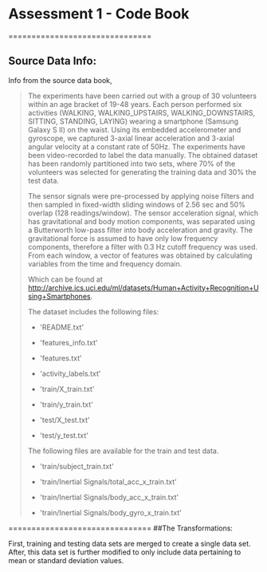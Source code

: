 # Assessment 1 - Code Book
===============================

## Source Data Info:

Info from the source data book, 

> The experiments have been carried out with a group of 30 volunteers within an age bracket of 19-48 years. Each person performed six activities (WALKING, WALKING_UPSTAIRS, WALKING_DOWNSTAIRS, SITTING, STANDING, LAYING) wearing a smartphone (Samsung Galaxy S II) on the waist. Using its embedded accelerometer and gyroscope, we captured 3-axial linear acceleration and 3-axial angular velocity at a constant rate of 50Hz. The experiments have been video-recorded to label the data manually. The obtained dataset has been randomly partitioned into two sets, where 70% of the volunteers was selected for generating the training data and 30% the test data. 
> 
> The sensor signals were pre-processed by applying noise filters and then sampled in fixed-width sliding windows of 2.56 sec and 50% overlap (128 readings/window). The sensor acceleration signal, which has gravitational and body motion components, was separated using a Butterworth low-pass filter into body acceleration and gravity. The gravitational force is assumed to have only low frequency components, therefore a filter with 0.3 Hz cutoff frequency was used. From each window, a vector of features was obtained by calculating variables from the time and frequency domain.
> 
> Which can be found at http://archive.ics.uci.edu/ml/datasets/Human+Activity+Recognition+Using+Smartphones.
> 
> The dataset includes the following files:
> 
> - 'README.txt'
> 
> - 'features_info.txt'
> 
> - 'features.txt'
> 
> - 'activity_labels.txt'
> 
> - 'train/X_train.txt'
> 
> - 'train/y_train.txt'
> 
> - 'test/X_test.txt'
> 
> - 'test/y_test.txt'
> 
> The following files are available for the train and test data. 
> 
> - 'train/subject_train.txt'
> - 'train/Inertial Signals/total_acc_x_train.txt'
> 
> - 'train/Inertial Signals/body_acc_x_train.txt'
> 
> - 'train/Inertial Signals/body_gyro_x_train.txt'


===============================
##The Transformations:

First, training and testing data sets are merged to create a single data set. After, this data set is further modified to only include data pertaining to mean or standard deviation values.

